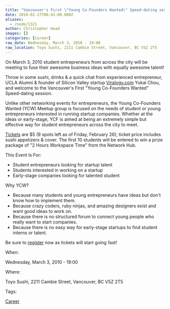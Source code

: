 ```yaml
---
title: "Vancouver's First \"Young Co-Founders Wanted\" Speed-dating session"
date: 2010-02-27T06:41:00.000Z
aliases:
  - /node/1321
author: Christopher Head
images: []
categories: [Career]
raw_date: Wednesday, March 3, 2010 - 19:00
raw_location: Toyo Sushi, 2211 Cambie Street, Vancouver, BC V5Z 2T5
---
```


On March 3, 2010 student entrepreneurs from across the city will be meeting to fuse their awesome business ideas with equally awesome talent!

Throw in some sushi, drinks & a quick chat from experienced entrepreneur, UCLA Alumni & founder of Silicon Valley startup [Viralogy.com](http://viralogy.com/) Yukai Chou, and welcome to the Vancouver's First "Young Co-Founders Wanted" Speed-dating session.

Unlike other networking events for entrepreneurs, the Young Co-Founders Wanted (YCW) Meetup group is focused on the needs of student or young entrepreneurs interested in running startup companies. Whether at the ideas or early-stage, YCF is aimed at being an extremely simple but effective way for student entrepreneurs across the city to meet.

[Tickets](https://meetup.com/Vancouver-Young-Co-Founders-Wanted) are $5 (9 spots left as of Friday, February 26); ticket price includes sushi appetizers & cover. The first 10 students will be entered to win a prize package of "2 Hours Workspace Time" from the Network Hub.

This Event Is For:

*   Student entrepreneurs looking for startup talent
*   Students interested in working on a startup
*   Early-stage companies looking for talented student

Why YCW?

*   Because many students and young entrepreneurs have ideas but don't know how to implement them.
*   Because crazy coders, ruby ninjas, and amazing designers exist and want good ideas to work on.
*   Because there is no structured forum to connect young people who really want to start companies.
*   Because there is no easy way for early-stage startups to find student interns or talent.

Be sure to [register](https://meetup.com/Vancouver-Young-Co-Founders-Wanted) now as tickets will start going fast!

When: 

Wednesday, March 3, 2010 - 19:00

Where: 

Toyo Sushi, 2211 Cambie Street, Vancouver, BC V5Z 2T5

Tags: 

[Career](/career)
